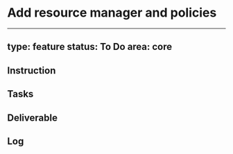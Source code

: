 # Add resource manager and policies

---
type: feature
status: To Do
area: core
---


## Instruction

## Tasks

## Deliverable

## Log
